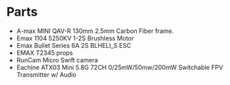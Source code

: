 # Parts

* A-max MINI QAV-R 130mm 2.5mm Carbon Fiber frame.
* Emax 1104 5250KV 1-2S Brushless Motor
* Emax Bullet Series 6A 2S BLHELI_S ESC
* EMAX T2345 props
* RunCam Micro Swift camera
* Eachine ATX03 Mini 5.8G 72CH 0/25mW/50mw/200mW Switchable FPV Transmitter w/ Audio
